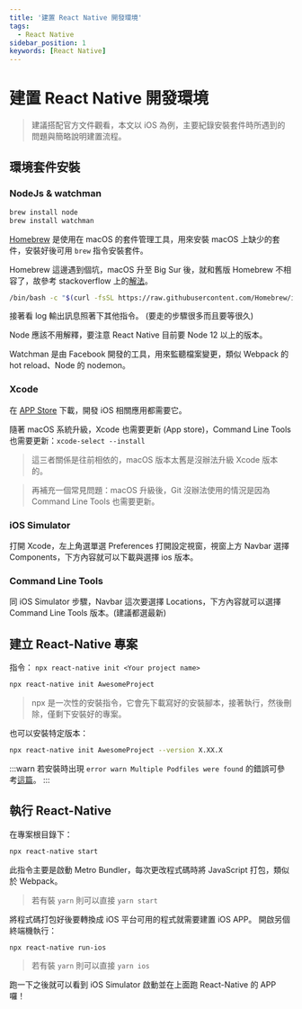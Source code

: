 ```yaml
---
title: '建置 React Native 開發環境'
tags:
  - React Native
sidebar_position: 1
keywords: [React Native]
---
```


# 建置 React Native 開發環境

> 建議搭配官方文件觀看，本文以 iOS 為例，主要紀錄安裝套件時所遇到的問題與簡略說明建置流程。

## 環境套件安裝

### NodeJs & watchman

```bash
brew install node
brew install watchman
```

[Homebrew](https://brew.sh/index_zh-tw) 是使用在 macOS 的套件管理工具，用來安裝 macOS 上缺少的套件，安裝好後可用 `brew` 指令安裝套件。

Homebrew 這邊遇到個坑，macOS 升至 Big Sur 後，就和舊版 Homebrew 不相容了，故參考 stackoverflow 上的[解法](https://stackoverflow.com/questions/64821648/homebrew-fails-on-macos-big-sur)。
```bash
/bin/bash -c "$(curl -fsSL https://raw.githubusercontent.com/Homebrew/install/master/install.sh)"
```
接著看 log 輸出訊息照著下其他指令。 (要走的步驟很多而且要等很久)

Node 應該不用解釋，要注意 React Native 目前要 Node 12 以上的版本。

Watchman 是由 Facebook 開發的工具，用來監聽檔案變更，類似 Webpack 的 hot reload、Node 的 nodemon。

### Xcode

在 [APP Store](https://apps.apple.com/us/app/xcode/id497799835?mt=12) 下載，開發 iOS 相關應用都需要它。

隨著 macOS 系統升級，Xcode 也需要更新 (App store)，Command Line Tools 也需要更新：`xcode-select --install`

> 這三者關係是往前相依的，macOS 版本太舊是沒辦法升級 Xcode 版本的。

> 再補充一個常見問題：macOS 升級後，Git 沒辦法使用的情況是因為 Command Line Tools 也需要更新。

### iOS Simulator

打開 Xcode，左上角選單選 Preferences 打開設定視窗，視窗上方 Navbar 選擇 Components，下方內容就可以下載與選擇 ios 版本。

### Command Line Tools
同 iOS Simulator 步驟，Navbar 這次要選擇 Locations，下方內容就可以選擇 Command Line Tools 版本。(建議都選最新)

## 建立 React-Native 專案
指令： `npx react-native init <Your project name>`
```bash
npx react-native init AwesomeProject
```

> npx 是一次性的安裝指令，它會先下載寫好的安裝腳本，接著執行，然後刪除，僅剩下安裝好的專案。

也可以安裝特定版本：
```bash
npx react-native init AwesomeProject --version X.XX.X
```

:::warn
若安裝時出現 `error warn Multiple Podfiles were found` 的錯誤可參考[這篇](https://github.com/CocoaPods/CocoaPods/issues/11641)。
:::

## 執行 React-Native

在專案根目錄下：

```bash
npx react-native start
```

此指令主要是啟動 Metro Bundler，每次更改程式碼時將 JavaScript 打包，類似於 Webpack。

> 若有裝 `yarn` 則可以直接 `yarn start`

將程式碼打包好後要轉換成 iOS 平台可用的程式就需要建置 iOS APP。
開啟另個終端機執行：
```bash
npx react-native run-ios
```

> 若有裝 `yarn` 則可以直接 `yarn ios`

跑一下之後就可以看到 iOS Simulator 啟動並在上面跑 React-Native 的 APP 囉！